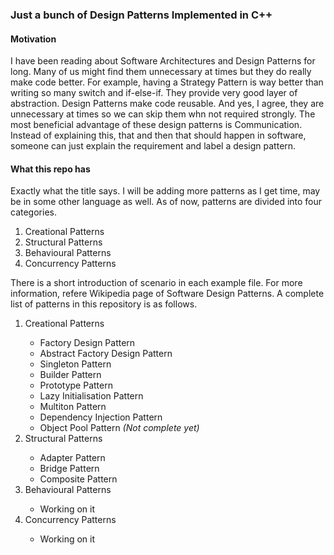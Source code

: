 ### Just a bunch of Design Patterns Implemented in C++
#### Motivation
I have been reading about Software Architectures and Design Patterns for long. Many of us might find them unnecessary at times but they do really make code better. For example, having a Strategy Pattern is way better than writing so many switch and if-else-if. They provide very good layer of abstraction. Design Patterns make code reusable. And yes, I agree, they are unnecessary at times so we can skip them whn not required strongly.
The most beneficial advantage of these design patterns is Communication. Instead of explaining this, that and then that should happen in software, someone can just explain the requirement and label a design pattern. 
#### What this repo has
Exactly what the title says. I will be adding more patterns as I get time, may be in some other language as well. As of now, patterns are divided into four categories.
<ol>
	<li>Creational Patterns</li>
	<li>Structural Patterns</li>
	<li>Behavioural Patterns</li>
	<li>Concurrency Patterns</li>
</ol>
There is a short introduction of scenario in each example file. For more information, refere Wikipedia page of Software Design Patterns.
A complete list of patterns in this repository is as follows.
<ol>
	<li>Creational Patterns</li>
	<ul>
	<li>Factory Design Pattern</li>
	<li>Abstract Factory Design Pattern</li>
	<li>Singleton Pattern</li>
	<li>Builder Pattern</li>
	<li>Prototype Pattern</li>
	<li>Lazy Initialisation Pattern</li>
	<li>Multiton Pattern</li>
	<li>Dependency Injection Pattern</li>
	<li>Object Pool Pattern <i>(Not complete yet)</i></li>
	</ul>
	<li>Structural Patterns</li>
	<ul>
	<li>Adapter Pattern</li>
	<li>Bridge Pattern</li>
	<li>Composite Pattern</li>
	</ul>
	<li>Behavioural Patterns</li>
	<ul>
	<li>Working on it</li>
	</ul>
	<li>Concurrency Patterns</li>
	<ul>
	<li>Working on it</li>
	</ul>
</ol>